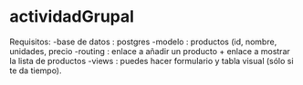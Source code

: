 # actividadGrupal

Requisitos:
-base de datos : postgres
-modelo : productos (id, nombre, unidades, precio
-routing : enlace a añadir un producto + enlace a mostrar la lista de productos
-views : puedes hacer formulario y tabla visual (sólo si te da tiempo).
